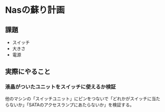 # Nasの蘇り計画

## 課題

+ スイッチ
+ 大きさ
+ 電源

## 実際にやること

### 液晶がついたユニットをスイッチに使えるか検証

他のマシンの「スイッチユニット」にピンをつないで「どれかがスイッチに当たらないか」「SATAのアクセスランプにあたらないか」を検証する。


